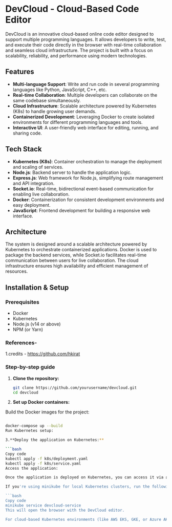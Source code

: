 # DevCloud - Cloud-Based Code Editor

DevCloud is an innovative cloud-based online code editor designed to support multiple programming languages. It allows developers to write, test, and execute their code directly in the browser with real-time collaboration and seamless cloud infrastructure. The project is built with a focus on scalability, reliability, and performance using modern technologies.

## Features

- **Multi-language Support**: Write and run code in several programming languages like Python, JavaScript, C++, etc.
- **Real-time Collaboration**: Multiple developers can collaborate on the same codebase simultaneously.
- **Cloud Infrastructure**: Scalable architecture powered by Kubernetes (K8s) to handle growing user demands.
- **Containerized Development**: Leveraging Docker to create isolated environments for different programming languages and tools.
- **Interactive UI**: A user-friendly web interface for editing, running, and sharing code.

## Tech Stack

- **Kubernetes (K8s)**: Container orchestration to manage the deployment and scaling of services.
- **Node.js**: Backend server to handle the application logic.
- **Express.js**: Web framework for Node.js, simplifying route management and API integration.
- **Socket.io**: Real-time, bidirectional event-based communication for enabling live collaboration.
- **Docker**: Containerization for consistent development environments and easy deployment.
- **JavaScript**: Frontend development for building a responsive web interface.

## Architecture

The system is designed around a scalable architecture powered by Kubernetes to orchestrate containerized applications. Docker is used to package the backend services, while Socket.io facilitates real-time communication between users for live collaboration. The cloud infrastructure ensures high availability and efficient management of resources.

## Installation & Setup

### Prerequisites
- Docker
- Kubernetes
- Node.js (v14 or above)
- NPM (or Yarn)
### References- 
1.credits -  https://github.com/hkirat
### Step-by-step guide

1. **Clone the repository:**

   ```bash
   git clone https://github.com/yourusername/devcloud.git
   cd devcloud

2. **Set up Docker containers:**

Build the Docker images for the project:

```bash

docker-compose up --build
Run Kubernetes setup:

3.**Deploy the application on Kubernetes:**

```bash
Copy code
kubectl apply -f k8s/deployment.yaml
kubectl apply -f k8s/service.yaml
Access the application:

Once the application is deployed on Kubernetes, you can access it via a web browser.

If you're using minikube for local Kubernetes clusters, run the following command to expose the app and access it:

```bash
Copy code
minikube service devcloud-service
This will open the browser with the DevCloud editor.

For cloud-based Kubernetes environments (like AWS EKS, GKE, or Azure AKS), ensure that the service is exposed to an external IP and navigate to the provided URL to access the DevCloud editor.

